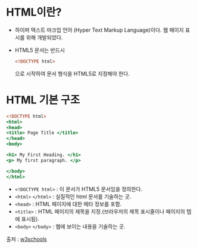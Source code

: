 # HTML이란?

* 하이퍼 텍스트 마크업 언어 (Hyper Text Markup Language)이다. 웹 페이지 표시를 위해 개발되었다.　



* HTML5 문서는 반드시 
   ```htm
   <!DOCTYPE html>
   ```
  으로 시작하여 문서 형식을 HTML5로 지정해야 한다.




# HTML 기본 구조
```htm
<!DOCTYPE html>
<html>
<head>
<title> Page Title </title>
</head>
<body>

<h1> My First Heading. </h1>
<p> My first paragraph. </p>

</body>
</html>
```
- `<!DOCTYPE html>` : 이 문서가 HTML5 문서임을 정의한다.
- `<html>` `</html>` : 실질적인 html 문서를 기술하는 곳.
- `<head>` : HTML 페이지에 대한 메타 정보를 포함.
- `<title>` :  HTML 페이지의 제목을 지정.(브라우저의 제목 표시줄이나 페이지의 탭에 표시됨).
- `<body>` `</body>` : 웹에 보이는 내용을 기술하는 곳.







출처 : [w3schools][w3schoolslink]

[w3schoolslink]: https://www.w3schools.com/html/html_basic.asp "w3schools HTML Basic"

      
